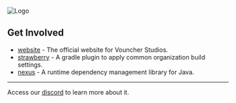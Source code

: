 ![Logo](https://i.imgur.com/Kwpngm6.png)

## Get Involved

- [website](https://github.com/vouncherstudios/website) - The official website for Vouncher Studios.
- [strawberry](https://github.com/vouncherstudios/strawberry) - A gradle plugin to apply common organization build settings.
- [nexus](https://github.com/vouncherstudios/nexus) - A runtime dependency management library for Java.

-----
Access our [discord](https://discord.gg/crZaJj9Pgq) to learn more about it.
